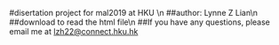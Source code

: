 #disertation project for mal2019 at HKU \n
##author: Lynne Z Lian\n
##download to read the html file\n
##If you have any questions, please email me at lzh22@connect.hku.hk

